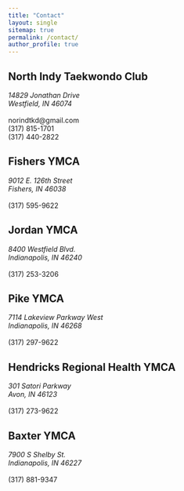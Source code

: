 ```yaml
---
title: "Contact"
layout: single
sitemap: true
permalink: /contact/
author_profile: true
---
```

## North Indy Taekwondo Club
<address>
14829 Jonathan Drive<br>
Westfield, IN 46074
</address>

<br>
norindtkd@gmail.com
<br>
(317) 815-1701
<br>
(317) 440-2822

## Fishers YMCA
<address>
9012 E. 126th Street<br>
Fishers, IN 46038
</address>

<br>
(317) 595-9622

## Jordan YMCA
<address>
8400 Westfield Blvd.<br>
Indianapolis, IN 46240
</address>

<br>
(317) 253-3206

## Pike YMCA
<address>
7114 Lakeview Parkway West<br>
Indianapolis, IN 46268
</address>

<br>
(317) 297-9622

## Hendricks Regional Health YMCA
<address>
301 Satori Parkway<br>
Avon, IN 46123
</address>

<br>
(317) 273-9622

## Baxter YMCA
<address>
7900 S Shelby St.<br>
Indianapolis, IN 46227
</address>

<br>
(317) 881-9347

